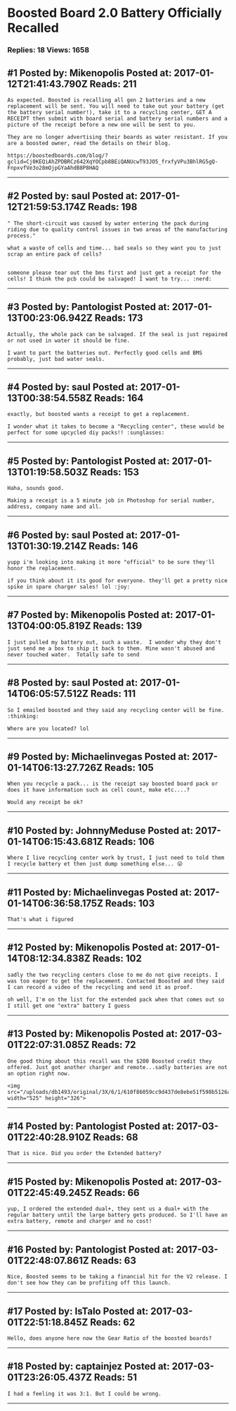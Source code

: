 # Boosted Board 2.0 Battery Officially Recalled

### Replies: 18 Views: 1658

## \#1 Posted by: Mikenopolis Posted at: 2017-01-12T21:41:43.790Z Reads: 211

```
As expected. Boosted is recalling all gen 2 batteries and a new replacement will be sent. You will need to take out your battery (get the battery serial number!), take it to a recycling center, GET A RECEIPT then submit with board serial and battery serial numbers and a picture of the receipt before a new one will be sent to you.

They are no longer advertising their boards as water resistant. If you are a boosted owner, read the details on their blog.

https://boostedboards.com/blog/?gclid=Cj0KEQiAhZPDBRCz642XqYOCpb8BEiQANUcwT93JO5_frxfyVPu3BhlRG5gQ-FnpxvfVe3o28mOjpGYaAhdB8P8HAQ
```

---
## \#2 Posted by: saul Posted at: 2017-01-12T21:59:53.174Z Reads: 198

```
" The short-circuit was caused by water entering the pack during riding due to quality control issues in two areas of the manufacturing process."

what a waste of cells and time... bad seals so they want you to just scrap an entire pack of cells?


someone please tear out the bms first and just get a receipt for the cells! I think the pcb could be salvaged! I want to try... :nerd:
```

---
## \#3 Posted by: Pantologist Posted at: 2017-01-13T00:23:06.942Z Reads: 173

```
Actually, the whole pack can be salvaged. If the seal is just repaired or not used in water it should be fine. 

I want to part the batteries out. Perfectly good cells and BMS probably, just bad water seals.
```

---
## \#4 Posted by: saul Posted at: 2017-01-13T00:38:54.558Z Reads: 164

```
exactly, but boosted wants a receipt to get a replacement. 

I wonder what it takes to become a "Recycling center", these would be perfect for some upcycled diy packs!! :sunglasses:
```

---
## \#5 Posted by: Pantologist Posted at: 2017-01-13T01:19:58.503Z Reads: 153

```
Haha, sounds good. 

Making a receipt is a 5 minute job in Photoshop for serial number, address, company name and all.
```

---
## \#6 Posted by: saul Posted at: 2017-01-13T01:30:19.214Z Reads: 146

```
yupp i'm looking into making it more "official" to be sure they'll honor the replacement.

if you think about it its good for everyone. they'll get a pretty nice spike in spare charger sales! lol :joy:
```

---
## \#7 Posted by: Mikenopolis Posted at: 2017-01-13T04:00:05.819Z Reads: 139

```
I just pulled my battery out, such a waste.  I wonder why they don't just send me a box to ship it back to them. Mine wasn't abused and never touched water.  Totally safe to send
```

---
## \#8 Posted by: saul Posted at: 2017-01-14T06:05:57.512Z Reads: 111

```
So I emailed boosted and they said any recycling center will be fine. :thinking:

Where are you located? lol
```

---
## \#9 Posted by: Michaelinvegas Posted at: 2017-01-14T06:13:27.726Z Reads: 105

```
When you recycle a pack... is the receipt say boosted board pack or does it have information such as cell count, make etc....? 

Would any receipt be ok?
```

---
## \#10 Posted by: JohnnyMeduse Posted at: 2017-01-14T06:15:43.681Z Reads: 106

```
Where I live recycling center work by trust, I just need to told them I recycle battery et then just dump something else... 😜
```

---
## \#11 Posted by: Michaelinvegas Posted at: 2017-01-14T06:36:58.175Z Reads: 103

```
That's what i figured
```

---
## \#12 Posted by: Mikenopolis Posted at: 2017-01-14T08:12:34.838Z Reads: 102

```
sadly the two recycling centers close to me do not give receipts. I was too eager to get the replacement. Contacted Boosted and they said I can record a video of the recycling and send it as proof.

oh well, I'm on the list for the extended pack when that comes out so I still get one "extra" battery I guess
```

---
## \#13 Posted by: Mikenopolis Posted at: 2017-03-01T22:07:31.085Z Reads: 72

```
One good thing about this recall was the $200 Boosted credit they offered. Just got another charger and remote...sadly batteries are not an option right now.

<img src="/uploads/db1493/original/3X/6/1/610f86059cc9d437de8ebe51f598b5126ae1eb14.png" width="525" height="326">
```

---
## \#14 Posted by: Pantologist Posted at: 2017-03-01T22:40:28.910Z Reads: 68

```
That is nice. Did you order the Extended battery?
```

---
## \#15 Posted by: Mikenopolis Posted at: 2017-03-01T22:45:49.245Z Reads: 66

```
yup, I ordered the extended dual+, they sent us a dual+ with the regular battery until the large battery gets produced. So I'll have an extra battery, remote and charger and no cost!
```

---
## \#16 Posted by: Pantologist Posted at: 2017-03-01T22:48:07.861Z Reads: 63

```
Nice, Boosted seems to be taking a financial hit for the V2 release. I don't see how they can be profiting off this launch.
```

---
## \#17 Posted by: IsTalo Posted at: 2017-03-01T22:51:18.845Z Reads: 62

```
Hello, does anyone here now the Gear Ratio of the boosted boards?
```

---
## \#18 Posted by: captainjez Posted at: 2017-03-01T23:26:05.437Z Reads: 51

```
I had a feeling it was 3:1. But I could be wrong.
```

---
